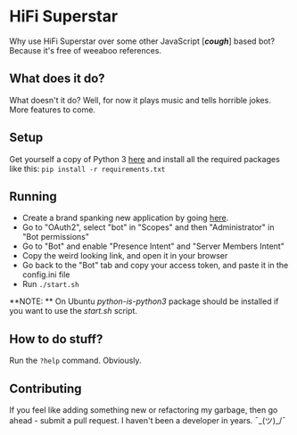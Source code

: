 # HiFi Superstar
Why use HiFi Superstar over some other JavaScript [***cough***] based bot? Because it's free of weeaboo references.

## What does it do?
What doesn't it do? Well, for now it plays music and tells horrible jokes. More features to come.

## Setup
Get yourself a copy of Python 3 [here](https://www.python.org/downloads/) and install all the required packages like this: 
``pip install -r requirements.txt``

## Running
- Create a brand spanking new application by going [here](https://discord.com/developers/).
- Go to "OAuth2", select "bot" in "Scopes" and then "Administrator" in "Bot permissions"
- Go to "Bot" and enable "Presence Intent" and "Server Members Intent"
- Copy the weird looking link, and open it in your browser
- Go back to the "Bot" tab and copy your access token, and paste it in the config.ini file
- Run ``./start.sh``

**NOTE: ** On Ubuntu *python-is-python3* package should be installed if you want to use the *start.sh* script.

## How to do stuff?
Run the ``?help`` command. Obviously.

## Contributing
If you feel like adding something new or refactoring my garbage, then go ahead - submit a pull request. I haven't been a developer in years. ¯\_(ツ)_/¯
